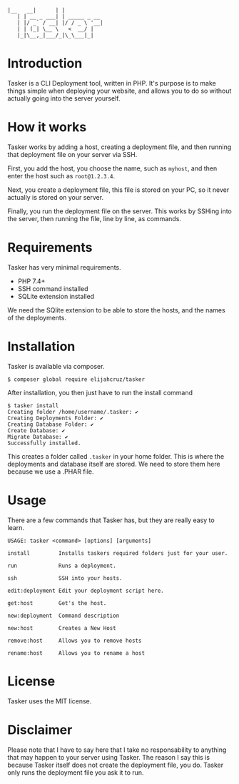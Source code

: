 ```` _______        _             
|__   __|      | |            
   | | __ _ ___| | _____ _ __ 
   | |/ _` / __| |/ / _ \ '__|
   | | (_| \__ \   <  __/ |   
   |_|\__,_|___/_|\_\___|_|   

````
# Introduction

Tasker is a CLI Deployment tool, written in PHP. It's purpose is to make things simple when deploying your website, and allows you to do so without actually going into the server yourself.

# How it works

Tasker works by adding a host, creating a deployment file, and then running that deployment file on your server via SSH.

First, you add the host, you choose the name, such as `myhost`, and then enter the host such as `root@1.2.3.4`.

Next, you create a deployment file, this file is stored on your PC, so it never actually is stored on your server.

Finally, you run the deployment file on the server. This works by SSHing into the server, then running the file, line by line, as commands.

# Requirements

Tasker has very minimal requirements.

- PHP 7.4+
- SSH command installed
- SQLite extension installed

We need the SQlite extension to be able to store the hosts, and the names of the deployments.

# Installation

Tasker is available via composer.

````
$ composer global require elijahcruz/tasker
````

After installation, you then just have to run the install command

````
$ tasker install
Creating folder /home/username/.tasker: ✔
Creating Deployments Folder: ✔
Creating Database Folder: ✔
Create Database: ✔
Migrate Database: ✔
Successfully installed.
````

This creates a folder called `.tasker` in your home folder. This is where the deployments and database itself are stored. We need to store them here because we use a .PHAR file.

# Usage

There are a few commands that Tasker has, but they are really easy to learn.

`USAGE: tasker <command> [options] [arguments]`

````
install         Installs taskers required folders just for your user.

run             Runs a deployment.

ssh             SSH into your hosts.

edit:deployment Edit your deployment script here.

get:host        Get's the host.

new:deployment  Command description

new:host        Creates a New Host

remove:host     Allows you to remove hosts

rename:host     Allows you to rename a host
````


# License

Tasker uses the MIT license.

# Disclaimer

Please note that I have to say here that I take no responsability to anything that may happen to your server using Tasker. The reason I say this is because Tasker itself does not create the deployment file, you do. Tasker only runs the deployment file you ask it to run.
